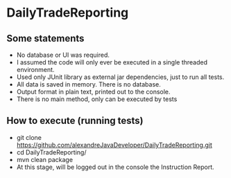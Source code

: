 # DailyTradeReporting

## Some statements
- No database or UI was required.
- I assumed the code will only ever be executed in a single threaded environment.
- Used only JUnit library as external jar dependencies, just to run all tests.
- All data is saved in memory. There is no database.
- Output format in plain text, printed out to the console.
- There is no main method, only can be executed by tests

## How to execute (running tests)
- git clone  https://github.com/alexandreJavaDeveloper/DailyTradeReporting.git
- cd DailyTradeReporting/
- mvn clean package
- At this stage, will be logged out in the console the Instruction Report.

